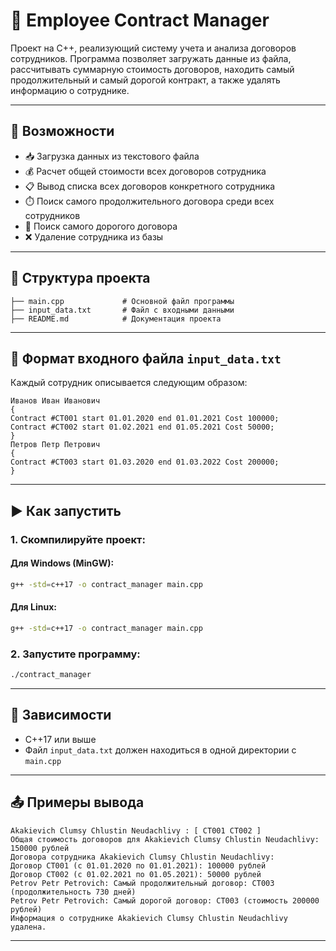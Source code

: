# 📄 Employee Contract Manager

Проект на C++, реализующий систему учета и анализа договоров сотрудников. Программа позволяет загружать данные из файла, рассчитывать суммарную стоимость договоров, находить самый продолжительный и самый дорогой контракт, а также удалять информацию о сотруднике.

---

## 🔧 Возможности

* 📥 Загрузка данных из текстового файла
* 💰 Расчет общей стоимости всех договоров сотрудника
* 📋 Вывод списка всех договоров конкретного сотрудника
* ⏱️ Поиск самого продолжительного договора среди всех сотрудников
* 💸 Поиск самого дорогого договора
* ❌ Удаление сотрудника из базы

---

## 📂 Структура проекта

```plaintext
├── main.cpp             # Основной файл программы
├── input_data.txt       # Файл с входными данными
├── README.md            # Документация проекта
```

---

## 📄 Формат входного файла `input_data.txt`

Каждый сотрудник описывается следующим образом:

```
Иванов Иван Иванович
{
Contract #CT001 start 01.01.2020 end 01.01.2021 Cost 100000;
Contract #CT002 start 01.02.2021 end 01.05.2021 Cost 50000;
}
Петров Петр Петрович
{
Contract #CT003 start 01.03.2020 end 01.03.2022 Cost 200000;
}
```

---

## ▶️ Как запустить

### 1. Скомпилируйте проект:

#### Для Windows (MinGW):

```bash
g++ -std=c++17 -o contract_manager main.cpp
```

#### Для Linux:

```bash
g++ -std=c++17 -o contract_manager main.cpp
```

### 2. Запустите программу:

```bash
./contract_manager
```

---

## 📌 Зависимости

* C++17 или выше
* Файл `input_data.txt` должен находиться в одной директории с `main.cpp`

---

## 📤 Примеры вывода

```
Akakievich Clumsy Chlustin Neudachlivy : [ CT001 CT002 ]
Общая стоимость договоров для Akakievich Clumsy Chlustin Neudachlivy: 150000 рублей
Договора сотрудника Akakievich Clumsy Chlustin Neudachlivy:
Договор CT001 (с 01.01.2020 по 01.01.2021): 100000 рублей
Договор CT002 (с 01.02.2021 по 01.05.2021): 50000 рублей
Petrov Petr Petrovich: Самый продолжительный договор: CT003 (продолжительность 730 дней)
Petrov Petr Petrovich: Самый дорогой договор: CT003 (стоимость 200000 рублей)
Информация о сотруднике Akakievich Clumsy Chlustin Neudachlivy удалена.
```

---
